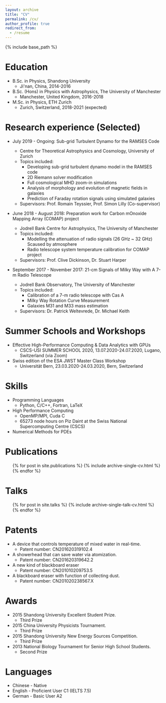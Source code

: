 ```yaml
---
layout: archive
title: "CV"
permalink: /cv/
author_profile: true
redirect_from:
  - /resume
---
```


{% include base_path %}

Education
======
* B.Sc. in Physics, Shandong University
  * Ji'nan, China, 2014-2016
* B.Sc. (Hons) in Physics with Astrophysics, The University of Manchester
  * Manchester, United Kingdom, 2016-2018
* M.Sc. in Physics, ETH Zurich
  * Zurich, Switzerland, 2018-2021 (expected)

Research experience (Selected)
======
* July 2019 - Ongoing: Sub-grid Turbulent Dynamo for the RAMSES Code
  * Centre for Theoretical Astrophysics and Cosmology, University of Zurich
  * Topics included: 
    * Developing sub-grid turbulent dynamo model in the RAMSES code
    * 2D Riemann solver modification
    * Full cosmological MHD zoom-in simulations
    * Analysis of morphology and evolution of magnetic fields in galaxies
    * Prediction of Faraday rotation signals using simulated galaxies
  * Supervisors: Prof. Romain Teyssier, Prof. Simon Lilly (Co-supervisor)

* June 2018 - August 2018: Preparation work for Carbon mOnoxide Mapping Array (COMAP) project
  * Jodrell Bank Centre for Astrophysics, The University of Manchester
  * Topics included:
    * Modelling the attenuation of radio signals (26 GHz ~ 32 GHz) Scaused by atmosphere 
    * Radio telescope system temperature calibration for COMAP project
  * Supervisors: Prof. Clive Dickinson, Dr. Stuart Harper

* September 2017 - November 2017: 21-cm Signals of Milky Way with A 7-m Radio Telescope
  * Jodrell Bank Observatory, The University of Manchester
  * Topics included:
    * Calibration of a 7-m radio telescope with Cas A
    * Milky Way Rotation Curve Measurement
    * Galaxies M31 and M33 mass estimation
  * Supervisors: Dr. Patrick Weltevrede, Dr. Michael Keith

Summer Schools and Workshops
=====
* Effective High-Performance Computing & Data Analytics with GPUs
  * CSCS-USI SUMMER SCHOOL 2020, 13.07.2020-24.07.2020, Lugano, Switzerland (via Zoom)
* Swiss edition of the ESA JWST Master Class Workshop
  * Universität Bern, 23.03.2020-24.03.2020, Bern, Switzerland

Skills
======
* Programming Languages
  * Python, C/C++, Fortran, LaTeX
* High Performance Computing
  * OpenMP/MPI, Cuda C
  * 65273 node hours on Piz Daint at the Swiss National Supercomputing Centre (CSCS)
*  Numerical Methods for PDEs

Publications
======
  <ul>{% for post in site.publications %}
    {% include archive-single-cv.html %}
  {% endfor %}</ul>
  
Talks
======
  <ul>{% for post in site.talks %}
    {% include archive-single-talk-cv.html %}
  {% endfor %}</ul>

Patents
======
* A device that controls temperature of mixed water in real-time.
  * Patent number: CN201620319102.4
* A showerhead that can save water via atomization.
  * Patent number: CN201620319642.2
* A new kind of blackboard eraser
  * Patent number: CN201010209753.5
* A blackboard eraser with function of collecting dust.
  * Patent number: CN201020238567.X

Awards
======
* 2015 Shandong University Excellent Student Prize.
  * Third Prize
* 2015 China University Physicists Tournament.
  * Third Prize
* 2015 Shandong University New Energy Sources Competition.
  * Third Prize
* 2013 National Biology Tournament for Senior High School Students.
  * Second Prize

Languages
======
* Chinese - Native
* English - Proficient User C1 (IELTS 7.5)
* German - Basic User A2
